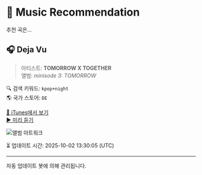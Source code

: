 
# 🎵 Music Recommendation

추천 곡은...

## 🎧 Deja Vu  
> 아티스트: **TOMORROW X TOGETHER**  
> 앨범: _minisode 3: TOMORROW_  

🔍 검색 키워드: `kpop+night`  
🌎 국가 스토어: `DE`

[🔗 iTunes에서 보기](https://music.apple.com/de/album/deja-vu/1733096604?i=1733097066&uo=4)  
[▶️ 미리 듣기](https://audio-ssl.itunes.apple.com/itunes-assets/AudioPreview221/v4/ad/5e/8c/ad5e8c53-0ae8-a90d-1cf2-f6070660da97/mzaf_18106578858862038075.plus.aac.p.m4a)

![앨범 아트워크](https://is1-ssl.mzstatic.com/image/thumb/Music221/v4/9d/c4/16/9dc41676-d81e-b1ff-d62f-c3d7cd0757a6/196922842283_Cover.jpg/100x100bb.jpg)

⏳ 업데이트 시간: 2025-10-02 13:30:05 (UTC)

---
자동 업데이트 봇에 의해 관리됩니다.
